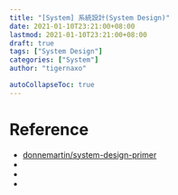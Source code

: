 ```yaml
---
title: "[System] 系統設計(System Design)"
date: 2021-01-10T23:21:00+08:00
lastmod: 2021-01-10T23:21:00+08:00
draft: true
tags: ["System Design"]
categories: ["System"]
author: "tigernaxo"

autoCollapseToc: true
---
```

# Reference
- [donnemartin/system-design-primer](https://github.com/donnemartin/system-design-primer)
- []()
- []()
- []()